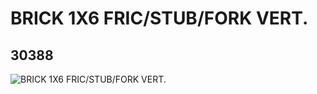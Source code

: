 # BRICK 1X6 FRIC/STUB/FORK VERT.
## 30388
![BRICK 1X6 FRIC/STUB/FORK VERT.](https://lc-www-live-s.legocdn.com/media/bricks/5/2/4144578.jpg)